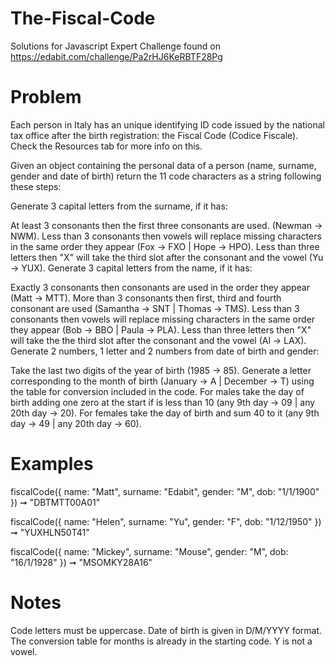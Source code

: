 # The-Fiscal-Code
Solutions for Javascript Expert Challenge found on https://edabit.com/challenge/Pa2rHJ6KeRBTF28Pg

# Problem
Each person in Italy has an unique identifying ID code issued by the national tax office after the birth registration: the Fiscal Code (Codice Fiscale). Check the Resources tab for more info on this.

Given an object containing the personal data of a person (name, surname, gender and date of birth) return the 11 code characters as a string following these steps:

Generate 3 capital letters from the surname, if it has:

At least 3 consonants then the first three consonants are used. (Newman -> NWM).
Less than 3 consonants then vowels will replace missing characters in the same order they appear (Fox -> FXO | Hope -> HPO).
Less than three letters then "X" will take the third slot after the consonant and the vowel (Yu -> YUX).
Generate 3 capital letters from the name, if it has:

Exactly 3 consonants then consonants are used in the order they appear (Matt -> MTT).
More than 3 consonants then first, third and fourth consonant are used (Samantha -> SNT | Thomas -> TMS).
Less than 3 consonants then vowels will replace missing characters in the same order they appear (Bob -> BBO | Paula -> PLA).
Less than three letters then "X" will take the the third slot after the consonant and the vowel (Al -> LAX).
Generate 2 numbers, 1 letter and 2 numbers from date of birth and gender:

Take the last two digits of the year of birth (1985 -> 85).
Generate a letter corresponding to the month of birth (January -> A | December -> T) using the table for conversion included in the code.
For males take the day of birth adding one zero at the start if is less than 10 (any 9th day -> 09 | any 20th day -> 20).
For females take the day of birth and sum 40 to it (any 9th day -> 49 | any 20th day -> 60).

# Examples
fiscalCode({
  name: "Matt",
  surname: "Edabit",
  gender: "M",
  dob: "1/1/1900"
}) ➞ "DBTMTT00A01"

fiscalCode({
  name: "Helen",
  surname: "Yu",
  gender: "F",
  dob: "1/12/1950"
}) ➞ "YUXHLN50T41"

fiscalCode({
  name: "Mickey",
  surname: "Mouse",
  gender: "M",
  dob: "16/1/1928"
}) ➞ "MSOMKY28A16"


# Notes
Code letters must be uppercase.
Date of birth is given in D/M/YYYY format.
The conversion table for months is already in the starting code.
Y is not a vowel.
